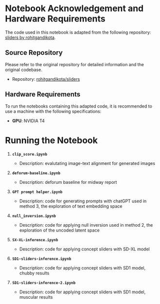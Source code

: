 # Notebook Acknowledgement and Hardware Requirements

The code used in this notebook is adapted from the following repository: [sliders by rohitgandikota](https://github.com/rohitgandikota/sliders/tree/main).

## Source Repository

Please refer to the original repository for detailed information and the original codebase.

- Repository: [rohitgandikota/sliders](https://github.com/rohitgandikota/sliders/tree/main)

## Hardware Requirements

To run the notebooks containing this adapted code, it is recommended to use a machine with the following specifications:

- **GPU**: NVIDIA T4


# Running the Notebook

1. **`clip_score.ipynb`**
   - Description: evalutating image-text alignment for generated images

2. **`deforum-baseline.ipynb`**
   - Description: deforum baseline for midway report

3. **`GPT prompt helper.ipynb`**
   - Description: code for generating prompts with chatGPT used in method 3, the exploration of text embedding space

4. **`null_inversion.ipynb`**
   - Description: code for applying null inversion used in method 2, the exploration of the uncoded latent space

5. **`SX-XL-inference.ipynb`**
   - Description: code for applying concept sliders with SD-XL model

6. **`SD1-sliders-inference.ipynb`**
   - Description: code for applying concept sliders with SD1 model, chubby results

7. **`SD1-sliders-inference-2.ipynb`**
   - Description: code for applying concept sliders with SD1 model, muscular results
  
  
  
